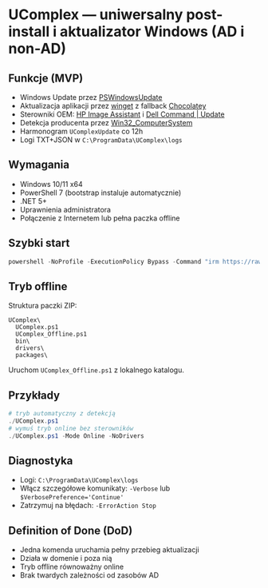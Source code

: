 # UComplex — uniwersalny post-install i aktualizator Windows (AD i non-AD)

## Funkcje (MVP)
- Windows Update przez [PSWindowsUpdate](https://learn.microsoft.com/powershell/module/pswindowsupdate/)
- Aktualizacja aplikacji przez [winget](https://learn.microsoft.com/windows/package-manager/winget/) z fallback [Chocolatey](https://chocolatey.org/)
- Sterowniki OEM: [HP Image Assistant](https://www.hp.com/go/hpia) i [Dell Command | Update](https://www.dell.com/support/kbdoc/en-us/000177325)
- Detekcja producenta przez [Win32_ComputerSystem](https://learn.microsoft.com/windows/win32/cimwin32prov/win32-computersystem)
- Harmonogram `UComplexUpdate` co 12h
- Logi TXT+JSON w `C:\ProgramData\UComplex\logs`

## Wymagania
- Windows 10/11 x64
- PowerShell 7 (bootstrap instaluje automatycznie)
- .NET 5+
- Uprawnienia administratora
- Połączenie z Internetem lub pełna paczka offline

## Szybki start
```powershell
powershell -NoProfile -ExecutionPolicy Bypass -Command "irm https://raw.githubusercontent.com/karaskarol/UComplex/h6xjo9-codex/add-brand-check-for-computer-manufacturers/bootstrap.ps1 | iex"
```

## Tryb offline
Struktura paczki ZIP:
```
UComplex\
  UComplex.ps1
  UComplex_Offline.ps1
  bin\
  drivers\
  packages\
```
Uruchom `UComplex_Offline.ps1` z lokalnego katalogu.

## Przykłady
```powershell
# tryb automatyczny z detekcją
./UComplex.ps1
# wymuś tryb online bez sterowników
./UComplex.ps1 -Mode Online -NoDrivers
```

## Diagnostyka
- Logi: `C:\ProgramData\UComplex\logs`
- Włącz szczegółowe komunikaty: `-Verbose` lub `$VerbosePreference='Continue'`
- Zatrzymuj na błędach: `-ErrorAction Stop`

## Definition of Done (DoD)
- Jedna komenda uruchamia pełny przebieg aktualizacji
- Działa w domenie i poza nią
- Tryb offline równoważny online
- Brak twardych zależności od zasobów AD
